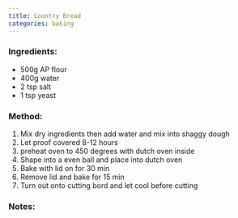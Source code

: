 ```yaml
---
title: Country Bread
categories: baking
---
```


### Ingredients: ###
- 500g AP flour
- 400g water
- 2 tsp salt
- 1 tsp yeast

### Method: ###
1. Mix dry ingredients then add water and mix into shaggy dough
2. Let proof covered 8-12 hours
3. preheat oven to 450 degrees with dutch oven inside
4. Shape into a even ball and place into dutch oven
5. Bake with lid on for 30 min
6. Remove lid and bake for 15 min
7. Turn out onto cutting bord and let cool before cutting

### Notes: ###